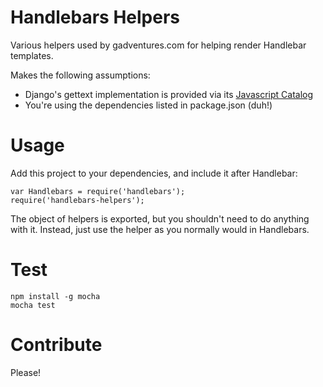 Handlebars Helpers
==================

Various helpers used by gadventures.com for helping render Handlebar templates.

Makes the following assumptions:

* Django's gettext implementation is provided via its [Javascript Catalog](https://docs.djangoproject.com/en/dev/topics/i18n/translation/#internationalization-in-javascript-code)
* You're using the dependencies listed in package.json (duh!)

Usage
===

Add this project to your dependencies, and include it after Handlebar:

    var Handlebars = require('handlebars');
    require('handlebars-helpers');

The object of helpers is exported, but you shouldn't need to do anything with
it. Instead, just use the helper as you normally would in Handlebars.


Test
===

    npm install -g mocha
    mocha test

Contribute
===

Please!
